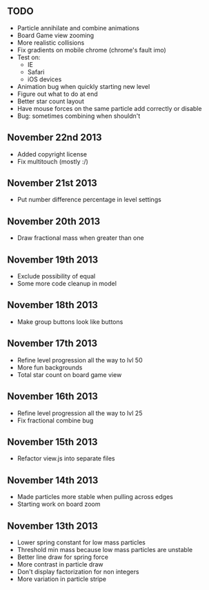 TODO
----------
* Particle annihilate and combine animations
* Board Game view zooming
* More realistic collisions
* Fix gradients on mobile chrome (chrome's fault imo)
* Test on:
  * IE
  * Safari
  * iOS devices
* Animation bug when quickly starting new level
* Figure out what to do at end
* Better star count layout
* Have mouse forces on the same particle add correctly or disable
* Bug: sometimes combining when shouldn't

November 22nd 2013
----------
* Added copyright license
* Fix multitouch (mostly :/)

November 21st 2013
----------
* Put number difference percentage in level settings

November 20th 2013
----------
* Draw fractional mass when greater than one

November 19th 2013
----------
* Exclude possibility of equal
* Some more code cleanup in model

November 18th 2013
----------
* Make group buttons look like buttons

November 17th 2013
----------
* Refine level progression all the way to lvl 50
* More fun backgrounds
* Total star count on board game view

November 16th 2013
----------
* Refine level progression all the way to lvl 25
* Fix fractional combine bug

November 15th 2013
----------
* Refactor view.js into separate files

November 14th 2013
----------
* Made particles more stable when pulling across edges
* Starting work on board zoom

November 13th 2013
----------
* Lower spring constant for low mass particles
* Threshold min mass because low mass particles are unstable
* Better line draw for spring force
* More contrast in particle draw
* Don't display factorization for non integers
* More variation in particle stripe
